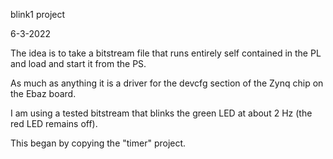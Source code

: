 blink1 project

6-3-2022

The idea is to take a bitstream file that runs entirely
self contained in the PL and load and start it from
the PS.

As much as anything it is a driver for the devcfg section
of the Zynq chip on the Ebaz board.

I am using a tested bitstream that blinks the green LED at
about 2 Hz (the red LED remains off).

This began by copying the "timer" project.
